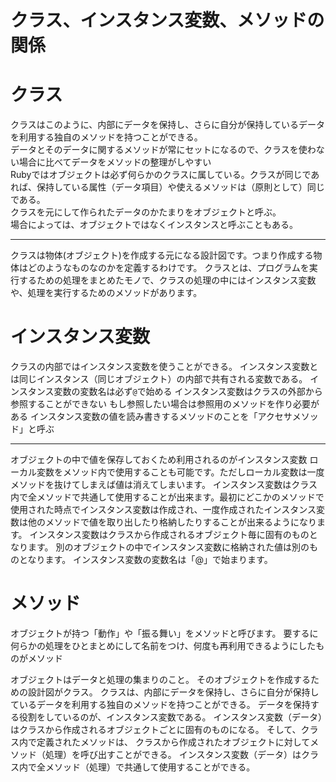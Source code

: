 # クラス、インスタンス変数、メソッドの関係
# クラス
クラスはこのように、内部にデータを保持し、さらに自分が保持しているデータを利用する独自のメソッドを持つことができる。<br>
データとそのデータに関するメソッドが常にセットになるので、クラスを使わない場合に比べてデータをメソッドの整理がしやすい<br>
Rubyではオブジェクトは必ず何らかのクラスに属している。クラスが同じであれば、保持している属性（データ項目）や使えるメソッドは（原則として）同じである。<br>
クラスを元にして作られたデータのかたまりをオブジェクトと呼ぶ。<br>
場合によっては、オブジェクトではなくインスタンスと呼ぶこともある。<br>

----------------------
クラスは物体(オブジェクト)を作成する元になる設計図です。つまり作成する物体はどのようなものなのかを定義するわけです。
クラスとは、プログラムを実行するための処理をまとめたモノで、クラスの処理の中にはインスタンス変数や、処理を実行するためのメソッドがあります。

# インスタンス変数
クラスの内部ではインスタンス変数を使うことができる。
インスタンス変数とは同じインスタンス（同じオブジェクト）の内部で共有される変数である。
インスタンス変数の変数名は必ず`@`で始める
インスタンス変数はクラスの外部から参照することができない
もし参照したい場合は参照用のメソッドを作り必要がある
インスタンス変数の値を読み書きするメソッドのことを「アクセサメソッド」と呼ぶ

---------------------
オブジェクトの中で値を保存しておくため利用されるのがインスタンス変数
ローカル変数をメソッド内で使用することも可能です。ただしローカル変数は一度メソッドを抜けてしまえば値は消えてしまいます。
インスタンス変数はクラス内で全メソッドで共通して使用することが出来ます。最初にどこかのメソッドで使用された時点でインスタンス変数は作成され、一度作成されたインスタンス変数は他のメソッドで値を取り出したり格納したりすることが出来るようになります。
インスタンス変数はクラスから作成されるオブジェクト毎に固有のものとなります。
別のオブジェクトの中でインスタンス変数に格納された値は別のものとなります。
インスタンス変数の変数名は「@」で始まります。



# メソッド
オブジェクトが持つ「動作」や「振る舞い」をメソッドと呼びます。
要するに何らかの処理をひとまとめにして名前をつけ、何度も再利用できるようにしたものがメソッド


オブジェクトはデータと処理の集まりのこと。
そのオブジェクトを作成するための設計図がクラス。
クラスは、内部にデータを保持し、さらに自分が保持しているデータを利用する独自のメソッドを持つことができる。
データを保持する役割をしているのが、インスタンス変数である。
インスタンス変数（データ）はクラスから作成されるオブジェクトごとに固有のものになる。
そして、クラス内で定義されたメソッドは、
クラスから作成されたオブジェクトに対してメソッド（処理）を呼び出すことができる。
インスタンス変数（データ）はクラス内で全メソッド（処理）で共通して使用することができる。
